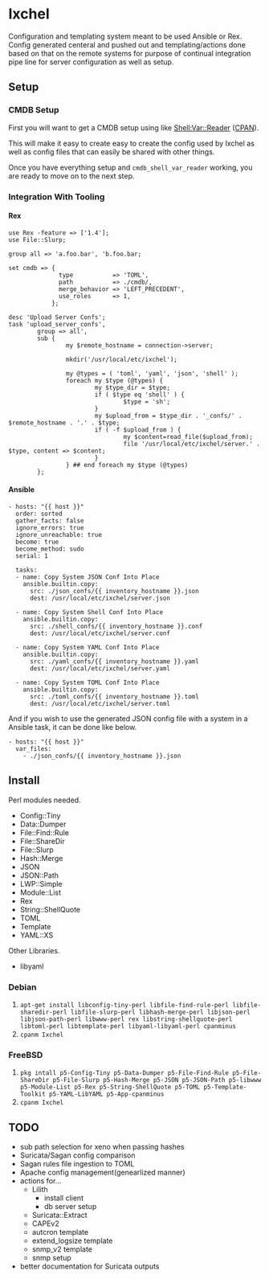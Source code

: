 # Ixchel

Configuration and templating system meant to be used Ansible or
Rex. Config generated centeral and pushed out and templating/actions
done based on that on the remote systems for purpose of continual
integration pipe line for server configuration as well as setup.

## Setup

### CMDB Setup

First you will want to get a CMDB setup using like
[Shell:Var::Reader](https://github.com/VVelox/Shell-Var-Reader)
([CPAN](https://metacpan.org/dist/Shell-Var-Reader)).

This will make it easy to create easy to create the config
used by Ixchel as well as config files that can easily be shared
with other things.

Once you have everything setup and `cmdb_shell_var_reader`
working, you are ready to move on to the next step.

### Integration With Tooling

#### Rex

```
use Rex -feature => ['1.4'];
use File::Slurp;

group all => 'a.foo.bar', 'b.foo.bar;

set cmdb => {
              type           => 'TOML',
              path           => ./cmdb/,
              merge_behavior => 'LEFT_PRECEDENT',
              use_roles      => 1,
            };

desc 'Upload Server Confs';
task 'upload_server_confs',
        group => all',
        sub {
                my $remote_hostname = connection->server;

                mkdir('/usr/local/etc/ixchel');

                my @types = ( 'toml', 'yaml', 'json', 'shell' );
                foreach my $type (@types) {
                        my $type_dir = $type;
                        if ( $type eq 'shell' ) {
                                $type = 'sh';
                        }
                        my $upload_from = $type_dir . '_confs/' . $remote_hostname . '.' . $type;
                        if ( -f $upload_from ) {
                                my $content=read_file($upload_from);
                                file '/usr/local/etc/ixchel/server.' . $type, content => $content;
                        }
                } ## end foreach my $type (@types)
        };
```

#### Ansible

```
- hosts: "{{ host }}"
  order: sorted
  gather_facts: false
  ignore_errors: true
  ignore_unreachable: true
  become: true
  become_method: sudo
  serial: 1

  tasks:
  - name: Copy System JSON Conf Into Place
    ansible.builtin.copy:
      src: ./json_confs/{{ inventory_hostname }}.json
      dest: /usr/local/etc/ixchel/server.json

  - name: Copy System Shell Conf Into Place
    ansible.builtin.copy:
      src: ./shell_confs/{{ inventory_hostname }}.conf
      dest: /usr/local/etc/ixchel/server.conf

  - name: Copy System YAML Conf Into Place
    ansible.builtin.copy:
      src: ./yaml_confs/{{ inventory_hostname }}.yaml
      dest: /usr/local/etc/ixchel/server.yaml

  - name: Copy System TOML Conf Into Place
    ansible.builtin.copy:
      src: ./toml_confs/{{ inventory_hostname }}.toml
      dest: /usr/local/etc/ixchel/server.toml
```

And if you wish to use the generated JSON config file with a system in
a Ansible task, it can be done like below.

```
- hosts: "{{ host }}"
  var_files:
    - ./json_confs/{{ inventory_hostname }}.json
```

## Install

Perl modules needed.

- Config::Tiny
- Data::Dumper
- File::Find::Rule
- File::ShareDir
- File::Slurp
- Hash::Merge
- JSON
- JSON::Path
- LWP::Simple
- Module::List
- Rex
- String::ShellQuote
- TOML
- Template
- YAML::XS

Other Libraries.

- libyaml

### Debian

1. `apt-get install libconfig-tiny-perl libfile-find-rule-perl
libfile-sharedir-perl libfile-slurp-perl libhash-merge-perl
libjson-perl libjson-path-perl libwww-perl rex
libstring-shellquote-perl libtoml-perl libtemplate-perl
libyaml-libyaml-perl cpanminus`
2. `cpanm Ixchel`

### FreeBSD

1. `pkg intall p5-Config-Tiny p5-Data-Dumper p5-File-Find-Rule
p5-File-ShareDir p5-File-Slurp p5-Hash-Merge p5-JSON p5-JSON-Path
p5-libwww p5-Module-List p5-Rex p5-String-ShellQuote p5-TOML
p5-Template-Toolkit p5-YAML-LibYAML p5-App-cpanminus`
2. `cpanm Ixchel`

## TODO

- sub path selection for xeno when passing hashes
- Suricata/Sagan config comparison
- Sagan rules file ingestion to TOML
- Apache config management(genearlized manner)
- actions for...
  - Lilith
	- install client
	- db server setup
  - Suricata::Extract
  - CAPEv2
  - autcron template
  - extend_logsize template
  - snmp_v2 template
  - snmp setup
- better documentation for Suricata outputs
